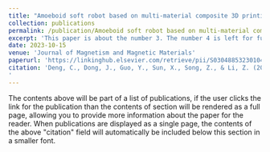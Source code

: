 ```yaml
---
title: "Amoeboid soft robot based on multi-material composite 3D printing technology"
collection: publications
permalink: /publication/Amoeboid soft robot based on multi-material composite 3D printing technology
excerpt: 'This paper is about the number 3. The number 4 is left for future work.'
date: 2023-10-15
venue: 'Journal of Magnetism and Magnetic Materials'
paperurl: 'https://linkinghub.elsevier.com/retrieve/pii/S0304885323010405'
citation: 'Deng, C., Dong, J., Guo, Y., Sun, X., Song, Z., & Li, Z. (2023). Amoeboid soft robot based on multi-material composite 3D printing technology. Journal of Magnetism and Magnetic Materials, 588, 171390. Q3. https://doi.org/10.1016/j.jmmm.2023.171390
'
---
```


The contents above will be part of a list of publications, if the user clicks the link for the publication than the contents of section will be rendered as a full page, allowing you to provide more information about the paper for the reader. When publications are displayed as a single page, the contents of the above "citation" field will automatically be included below this section in a smaller font.
